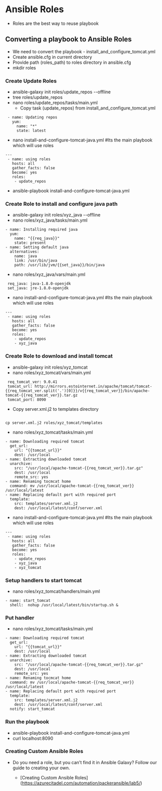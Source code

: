 # Ansible Roles
 - Roles are the best way to reuse playbook


## Converting a playbook to Ansible Roles
 - We need to convert the playbook - install_and_configure_tomcat.yml
 - Create ansible.cfg in current directory
 - Provide path (roles_path) to roles directory in ansible.cfg
 - mkdir roles

### Create Update Roles
 - ansible-galaxy init roles/update_repos --offline
 - tree roles/update_repos
 - nano roles/update_repos/tasks/main.yml
   - Copy task (update_repos) from install_and_configure_tomcat.yml

```
 - name: Updating repos
   yum:
     name: "*"
     state: latest
```

 - nano install-and-configure-tomcat-java.yml    #Its the main playbook which will use roles

```
---
 - name: using roles
   hosts: all
   gather_facts: false
   become: yes
   roles:
    - update_repos
```

 - ansible-playbook install-and-configure-tomcat-java.yml

### Create Role to install and configure java path
 - ansible-galaxy init roles/xyz_java --offline
 - nano roles/xyz_java/tasks/main.yml

```
- name: Installing required java
  yum:
    name: "{{req_java}}"
    state: present
- name: Setting default java
  alternatives:
    name: java
    link: /usr/bin/java
    path: /usr/lib/jvm/{{set_java}}/bin/java
```

 - nano roles/xyz_java/vars/main.yml

```
 req_java: java-1.8.0-openjdk
 set_java: jre-1.8.0-openjdk
```

 - nano install-and-configure-tomcat-java.yml    #Its the main playbook which will use roles

```
---
 - name: using roles
   hosts: all
   gather_facts: false
   become: yes
   roles:
    - update_repos
    - xyz_java
```

### Create Role to download and install tomcat
 - ansible-galaxy init roles/xyz_tomcat
 - nano roles/xyz_tomcat/vars/main.yml

```
 req_tomcat_ver: 9.0.41
 tomcat_url: http://mirrors.estointernet.in/apache/tomcat/tomcat-{{req_tomcat_ver.split('.')[0]}}/v{{req_tomcat_ver}}/bin/apache-tomcat-{{req_tomcat_ver}}.tar.gz
 tomcat_port: 8090
```
 - Copy server.xml.j2 to templates directory

```

cp server.xml.j2 roles/xyz_tomcat/templates

```

 - nano roles/xyz_tomcat/tasks/main.yml

```
- name: Downloading required tomcat
  get_url:
    url: "{{tomcat_url}}"
    dest: /usr/local
- name: Extracting downloaded tomcat
  unarchive:
    src: "/usr/local/apache-tomcat-{{req_tomcat_ver}}.tar.gz"
    dest: /usr/local
    remote_src: yes
- name: Renaming tocmcat home
  command: mv /usr/local/apache-tomcat-{{req_tomcat_ver}} /usr/local/latest
- name: Replacing default port with required port
  template:
    src: templates/server.xml.j2
    dest: /usr/local/latest/conf/server.xml
```

 - nano install-and-configure-tomcat-java.yml    #Its the main playbook which will use roles

```all
---
 - name: using roles
   hosts: all
   gather_facts: false
   become: yes
   roles:
    - update_repos
    - xyz_java
    - xyz_tomcat
```

### Setup handlers to start tomcat
 - nano roles/xyz_tomcat/handlers/main.yml

```
- name: start_tomcat
  shell:  nohup /usr/local/latest/bin/startup.sh &
```

### Put handler
- nano roles/xyz_tomcat/tasks/main.yml

```
- name: Downloading required tomcat
  get_url:
    url: "{{tomcat_url}}"
    dest: /usr/local
- name: Extracting downloaded tomcat
  unarchive:
    src: "/usr/local/apache-tomcat-{{req_tomcat_ver}}.tar.gz"
    dest: /usr/local
    remote_src: yes
- name: Renaming tocmcat home
  command: mv /usr/local/apache-tomcat-{{req_tomcat_ver}} /usr/local/latest
- name: Replacing default port with required port
  template:
    src: templates/server.xml.j2
    dest: /usr/local/latest/conf/server.xml
  notify: start_tomcat
```

### Run the playbook
 - ansible-playbook install-and-configure-tomcat-java.yml
 - curl localhost:8090


### Creating Custom Ansible Roles
 - Do you need a role, but you can’t find it in Ansible Galaxy? Follow our guide to creating your own.

   -  [Creating Custom Ansible Roles] (https://azurecitadel.com/automation/packeransible/lab5/)
